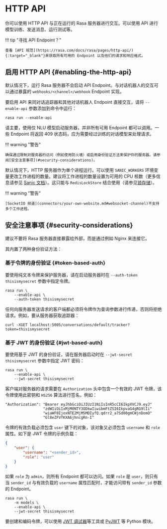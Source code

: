 # HTTP API

你可以使用 HTTP API 与正在运行的 Rasa 服务器进行交互。可以使用 API 进行模型训练、发送消息、运行测试等。

!!! tip "寻找 API Endpoint？"

    查看 [API 规范](https://rasa.com/docs/rasa/pages/http-api/){:target="_blank"}来获取所有可用的 Endpoint 以及他们的请求和响应格式。

## 启用 HTTP API {#enabling-the-http-api}

默认情况下，运行 Rasa 服务器不会启动 API Endpoint。与对话机器人的交互可以通过暴露的 `webhooks/<channel>/webhook` Endpoint 实现。

要启用 API 来同对话追踪器和其他对话机器人 Endpoint 直接交互，请将 `--enable-api` 参数添加到命令中运行：

```shell
rasa run --enable-api
```

请主要，使用仅 NLU 模型启动服务器，并非所有可用 Endpoint 都可以调用。一些 Endpoint 将返回 409 状态码，应为需要经过训练的对话模型来处理请求。

!!! warning "警告"

    确保通过限制对服务器的访问（例如使用防火墙）或启用身份验证方法来保护你的服务器。请参阅[安全注意事项](#security-considerations)。

默认情况下，HTTP 服务器作为单个进程运行。可以使用 `SANIC_WORKERS` 环境变量更改工作进程的数量。建议将工作进程的数量设置为可用的 CPU 核数（更多信息请参见 [Sanic 文档](https://sanicframework.org/en/guide/deployment/running.html#workers)）。这只能与 `RedisLockStore` 结合使用（请参见[锁存储](lock-stores.md)）。

!!! warning "警告"

    [SocketIO 频道](connectors/your-own-website.md#websocket-channel)不支持多个工作进程。

## 安全注意事项 {#security-considerations}

建议不要将 Rasa 服务器直接暴露给外部，而是通过例如 Nginx 来连接它。

其内置了两种身份验证方法：

### 基于令牌的身份验证 {#token-based-auth}

要使用纯文本令牌来保护服务器，请在启动服务器时在 `--auth-token thisismysecret` 参数中指定令牌。

```shell
rasa run \
    --enable-api \
    --auth-token thisismysecret
```

任何向服务器发送请求的客户端都必须将令牌作为查询参数进行传递，否则将拒绝请求。例如，要从服务器获取追踪器：

```shell
curl -XGET localhost:5005/conversations/default/tracker?token=thisismysecret
```

### 基于 JWT 的身份验证 {#jwt-based-auth}

要使用基于 JWT 的身份验证，请在服务器启动时在 `--jwt-secret thisismysecret` 参数中指定 JWT 密码：

```shell
rasa run \
    --enable-api \
    --jwt-secret thisismysecret
```

客户端对服务器的请求需要在 `Authorization` 头中包含一个有效的 JWT 令牌，该令牌使用此密钥和 `HS256` 算法进行签名，例如：

```
"Authorization": "Bearer eyJhbGciOiJIUzI1NiIsInR5cCI6IkpXVCJ9.eyJ"
                 "zdWIiOiIxMjM0NTY3ODkwIiwibmFtZSI6IkpvaG4gRG9lIi"
                 "wiaWF0IjoxNTE2MjM5MDIyfQ.qdrr2_a7Sd80gmCWjnDomO"
                 "Gl8eZFVfKXA6jhncgRn-I"
```

令牌的有效负载必须包含 `user` 键下的对象，该对象又必须包含 `username` 和 `role` 属性。如下是 JWT 令牌的示例负载：

```json
{
    "user": {
        "username": "<sender_id>",
        "role": "user"
    }
}
```

如果 `role` 为 `admin`，则所有 Endpoint 都可以访问。如果 `role` 是 `user`，则只有当 `sender_id` 与有效负载的 `username` 属性匹配时，才能访问带有 `sender_id` 参数的 Endpoint。

```shell
rasa run \
    -m models \
    --enable-api \
    --jwt-secret thisismysecret
```

要创建和编码令牌，可以使用 [JWT 调试器](https://jwt.io/)等工具或 [PyJWT](https://pyjwt.readthedocs.io/en/latest/) 等 Python 模块。
